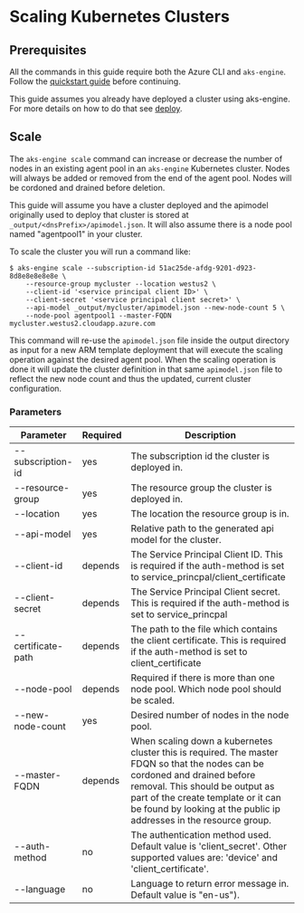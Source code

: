 # Scaling Kubernetes Clusters

## Prerequisites

All the commands in this guide require both the Azure CLI and `aks-engine`. Follow the [quickstart guide](../tutorials/quickstart.md) before continuing.

This guide assumes you already have deployed a cluster using aks-engine. For more details on how to do that see [deploy](../tutorials/deploy.md).

## Scale

The `aks-engine scale` command can increase or decrease the number of nodes in an existing agent pool in an `aks-engine` Kubernetes cluster. Nodes will always be added or removed from the end of the agent pool. Nodes will be cordoned and drained before deletion.

This guide will assume you have a cluster deployed and the apimodel originally used to deploy that cluster is stored at `_output/<dnsPrefix>/apimodel.json`. It will also assume there is a node pool named "agentpool1" in your cluster.

To scale the cluster you will run a command like:

```console
$ aks-engine scale --subscription-id 51ac25de-afdg-9201-d923-8d8e8e8e8e8e \
    --resource-group mycluster --location westus2 \
    --client-id '<service principal client ID>' \
    --client-secret '<service principal client secret>' \
    --api-model _output/mycluster/apimodel.json --new-node-count 5 \
    --node-pool agentpool1 --master-FQDN mycluster.westus2.cloudapp.azure.com
```

This command will re-use the `apimodel.json` file inside the output directory as input for a new ARM template deployment that will execute the scaling operation against the desired agent pool. When the scaling operation is done it will update the cluster definition in that same `apimodel.json` file to reflect the new node count and thus the updated, current cluster configuration.

### Parameters

|Parameter|Required|Description|
|---|---|---|
|--subscription-id|yes|The subscription id the cluster is deployed in.|
|--resource-group|yes|The resource group the cluster is deployed in.|
|--location|yes|The location the resource group is in.|
|--api-model|yes|Relative path to the generated api model for the cluster.|
|--client-id|depends| The Service Principal Client ID. This is required if the auth-method is set to service_princpal/client_certificate|
|--client-secret|depends| The Service Principal Client secret. This is required if the auth-method is set to service_princpal|
|--certificate-path|depends| The path to the file which contains the client certificate. This is required if the auth-method is set to client_certificate|
|--node-pool|depends|Required if there is more than one node pool. Which node pool should be scaled.|
|--new-node-count|yes|Desired number of nodes in the node pool.|
|--master-FQDN|depends|When scaling down a kubernetes cluster this is required. The master FDQN so that the nodes can be cordoned and drained before removal. This should be output as part of the create template or it can be found by looking at the public ip addresses in the resource group.|
|--auth-method|no|The authentication method used. Default value is 'client_secret'. Other supported values are: 'device' and 'client_certificate'.|
|--language|no|Language to return error message in. Default value is "en-us").|
